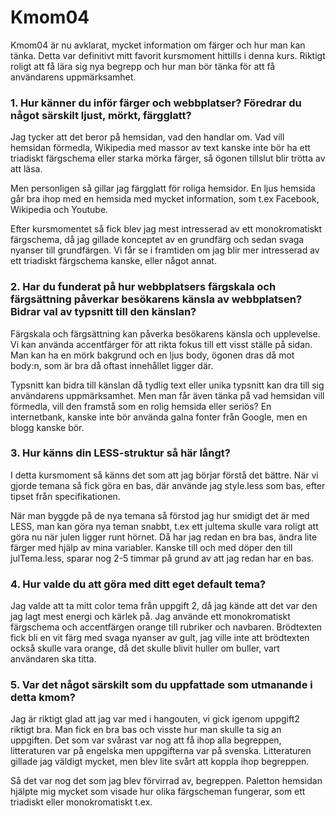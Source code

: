 Kmom04
===============================

Kmom04 är nu avklarat, mycket information om färger och hur man kan tänka. Detta
var definitivt mitt favorit kursmoment hittills i denna kurs. Riktigt roligt att
få lära sig nya begrepp och hur man bör tänka för att få användarens uppmärksamhet.

<h3>1. Hur känner du inför färger och webbplatser? Föredrar du något särskilt ljust, mörkt, färgglatt?</h3>

Jag tycker att det beror på hemsidan, vad den handlar om. Vad vill hemsidan förmedla, Wikipedia
med massor av text kanske inte bör ha ett triadiskt färgschema eller starka mörka färger, så
ögonen tillslut blir trötta av att läsa.

Men personligen så gillar jag färgglatt för roliga hemsidor. En ljus hemsida går bra ihop med en hemsida med mycket information,
som t.ex Facebook, Wikipedia och Youtube.

Efter kursmomentet så fick blev jag mest intresserad av ett monokromatiskt färgschema, då jag gillade konceptet av en grundfärg och sedan
svaga nyanser till grundfärgen. Vi får se i framtiden om jag blir mer intresserad av ett triadiskt färgschema kanske, eller något annat.


<h3>2. Har du funderat på hur webbplatsers färgskala och färgsättning påverkar besökarens känsla av webbplatsen? Bidrar val av typsnitt till den känslan?</h3>

Färgskala och färgsättning kan påverka besökarens känsla och upplevelse. Vi kan använda accentfärger för att rikta fokus till ett visst ställe på
sidan. Man kan ha en mörk bakgrund och en ljus body, ögonen dras då mot body:n, som är bra då oftast innehållet ligger där.

Typsnitt kan bidra till känslan då tydlig text eller unika typsnitt kan dra till sig användarens uppmärksamhet. Men man får även tänka på vad hemsidan vill förmedla,
vill den framstå som en rolig hemsida eller seriös? En internetbank, kanske inte bör använda galna fonter från Google, men en blogg kanske bör.


<h3>3. Hur känns din LESS-struktur så här långt?</h3>

I detta kursmoment så känns det som att jag börjar förstå det bättre. När vi gjorde
temana så fick göra en bas, där använde jag style.less som bas, efter tipset från
specifikationen.

När man byggde på de nya temana så förstod jag hur smidigt det är med LESS, man kan göra nya teman snabbt,
t.ex ett jultema skulle vara roligt att göra nu när julen ligger runt hörnet. Då har jag redan en bra bas,
ändra lite färger med hjälp av mina variabler. Kanske till och med döper den till julTema.less, sparar nog
2-5 timmar på grund av att jag redan har en bas.


<h3>4. Hur valde du att göra med ditt eget default tema?</h3>

Jag valde att ta mitt color tema från uppgift 2, då jag kände att det var den
jag lagt mest energi och kärlek på. Jag använde ett monokromatiskt färgschema och
accentfärgen orange till rubriker och navbaren. Brödtexten fick bli en vit färg med
svaga nyanser av gult, jag ville inte att brödtexten också skulle vara orange, då
det skulle blivit huller om buller, vart användaren ska titta.


<h3>5. Var det något särskilt som du uppfattade som utmanande i detta kmom?</h3>

Jag är riktigt glad att jag var med i hangouten, vi gick igenom uppgift2 riktigt bra.
Man fick en bra bas och visste hur man skulle ta sig an uppgiften. Det som var svårast
var nog att få ihop alla begreppen, litteraturen var på engelska men uppgifterna var på svenska.
Litteraturen gillade jag väldigt mycket, men blev lite svårt att koppla ihop begreppen.

Så det var nog det som jag blev förvirrad av, begreppen. Paletton hemsidan hjälpte mig
mycket som visade hur olika färgscheman fungerar, som ett triadiskt eller monokromatiskt t.ex.
